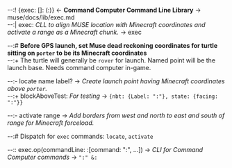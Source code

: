--:! {exec: []: (:)} <- **Command Computer Command Line Library** -> muse/docs/lib/exec.md    
--:| exec: _CLL to align MUSE location with Minecraft coordinates and activate a range as a Minecraft chunk._ -> exec  

--:# **Before GPS launch, set Muse dead reckoning coordinates for turtle sitting on `porter` to be its Minecraft coordinates**    
--:+ The turtle will generally be `rover` for launch. Named point will be the launch base. Needs command computer in-game.  

--:- locate name label? -> _Create launch point having Minecraft coordinates above `porter`._    
--:+ blockAboveTest: _For testing_ -> `{nbt: {Label: ":"}, state: {facing: ":"}}`  

--:- activate range -> _Add borders from west and north to east and south of range for Minecraft forceload._  

--:# Dispatch for `exec` commands: `locate`, `activate`  

--:: exec.op(commandLine: :[command: ":", ...]) -> _CLI for Command Computer commands_ -> `":" &:`  